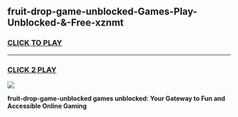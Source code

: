 
## fruit-drop-game-unblocked-Games-Play-Unblocked-&-Free-xznmt
<h3>
<a href="https://premium76.site?title=fruit-drop-game-unblocked&ref=24A">CLICK TO PLAY</a></h3>
<hr>

<h3>
<a href="https://premium76.site?title=fruit-drop-game-unblocked&ref=24A">CLICK 2 PLAY</a>
  
</h3>

<a href="https://premium76.site?title=fruit-drop-game-unblocked&ref=24A"><img src="https://clearcache.store/games.png"></a>


**fruit-drop-game-unblocked games unblocked: Your Gateway to Fun and Accessible Online Gaming**
